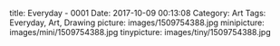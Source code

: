 title: Everyday - 0001
Date: 2017-10-09 00:13:08
Category: Art
Tags: Everyday, Art, Drawing
picture: images/1509754388.jpg
minipicture: images/mini/1509754388.jpg
tinypicture: images/tiny/1509754388.jpg
